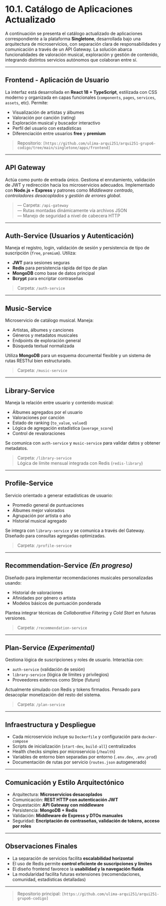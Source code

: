 # 10.1. Catálogo de Aplicaciones Actualizado

A continuación se presenta el catálogo actualizado de aplicaciones correspondiente a la plataforma **Singletone**, desarrollada bajo una arquitectura de microservicios, con separación clara de responsabilidades y comunicación a través de un API Gateway. La solución abarca funcionalidades de valoración musical, exploración y gestión de contenido, integrando distintos servicios autónomos que colaboran entre sí.

---

## Frontend - Aplicación de Usuario

La interfaz está desarrollada en **React 18 + TypeScript**, estilizada con CSS moderno y organizada en capas funcionales (`components`, `pages`, `services`, `assets`, etc). Permite:

- Visualización de artistas y álbumes
- Valoración por canción (rating)
- Exploración musical y buscador interactivo
- Perfil del usuario con estadísticas
- Diferenciación entre usuarios **free** y **premium**

> Repositorio: `[https://github.com/ulima-arqui251/arqui251-grupo6-codigo/tree/main/singletone/apps/frontend]`

---

## API Gateway

Actúa como punto de entrada único. Gestiona el enrutamiento, validación de JWT y redirección hacia los microservicios adecuados. Implementado con **Node.js + Express** y patrones como *Middleware centrado*, *controladores desacoplados* y *gestión de errores global*.

> — Carpeta: `/api-gateway`  
> — Rutas montadas dinámicamente vía archivos JSON  
> — Manejo de seguridad a nivel de cabecera HTTP

---

## Auth-Service (Usuarios y Autenticación)

Maneja el registro, login, validación de sesión y persistencia de tipo de suscripción (`free`, `premium`). Utiliza:

- **JWT** para sesiones seguras
- **Redis** para persistencia rápida del tipo de plan
- **MongoDB** como base de datos principal
- **Bcrypt** para encriptar contraseñas

> Carpeta: `/auth-service`

---

## Music-Service

Microservicio de catálogo musical. Maneja:

- Artistas, álbumes y canciones
- Géneros y metadatos musicales
- Endpoints de exploración general
- Búsqueda textual normalizada

Utiliza **MongoDB** para un esquema documental flexible y un sistema de rutas RESTful bien estructurado.

> Carpeta: `/music-service`

---

## Library-Service

Maneja la relación entre usuario y contenido musical:

- Álbumes agregados por el usuario
- Valoraciones por canción
- Estado de ranking (`to_value`, `valued`)
- Lógica de agregación estadística (`average_score`)
- Control de revaloraciones

Se comunica con `auth-service` y `music-service` para validar datos y obtener metadatos.

> Carpeta: `/library-service`  
> Lógica de límite mensual integrada con Redis (`redis-library`)

---

## Profile-Service

Servicio orientado a generar estadísticas de usuario:

- Promedio general de puntuaciones
- Álbumes mejor valorados
- Agrupación por artista o año
- Historial musical agregado

Se integra con `library-service` y se comunica a través del Gateway. Diseñado para consultas agregadas optimizadas.

> Carpeta: `/profile-service`

---

## Recommendation-Service *(En progreso)*

Diseñado para implementar recomendaciones musicales personalizadas usando:

- Historial de valoraciones
- Afinidades por género o artista
- Modelos básicos de puntuación ponderada

Plantea integrar técnicas de *Collaborative Filtering* y *Cold Start* en futuras versiones.

> Carpeta: `/recommendation-service`

---

## Plan-Service *(Experimental)*

Gestiona lógica de suscripciones y roles de usuario. Interactúa con:

- `auth-service` (validación de sesión)
- `library-service` (lógica de límites y privilegios)
- Proveedores externos como Stripe (futuro)

Actualmente simulado con Redis y tokens firmados. Pensado para desacoplar monetización del resto del sistema.

> Carpeta: `/plan-service`

---

## Infraestructura y Despliegue

- Cada microservicio incluye su `Dockerfile` y configuración para `docker-compose`
- Scripts de inicialización (`start-dev`, `build-all`) centralizados
- Health checks simples por microservicio (`/health`)
- Variables de entorno bien separadas por entorno (`.env.dev`, `.env.prod`)
- Documentación de rutas por servicio (`routes.json` autogenerado)

---

## Comunicación y Estilo Arquitectónico

- Arquitectura: **Microservicios desacoplados**
- Comunicación: **REST HTTP con autenticación JWT**
- Orquestación: **API Gateway con middleware**
- Persistencia: **MongoDB + Redis**
- Validación: **Middleware de Express y DTOs manuales**
- Seguridad: **Encriptación de contraseñas, validación de tokens, acceso por roles**

---

## Observaciones Finales

- La separación de servicios facilita **escalabilidad horizontal**
- El uso de Redis permite **control eficiente de suscripciones y límites**
- El diseño frontend favorece la **usabilidad y la navegación fluida**
- La modularidad facilita futuras extensiones (recomendaciones, comunidad, estadísticas detalladas)

---

> Repositorio principal: `[https://github.com/ulima-arqui251/arqui251-grupo6-codigo]`  

